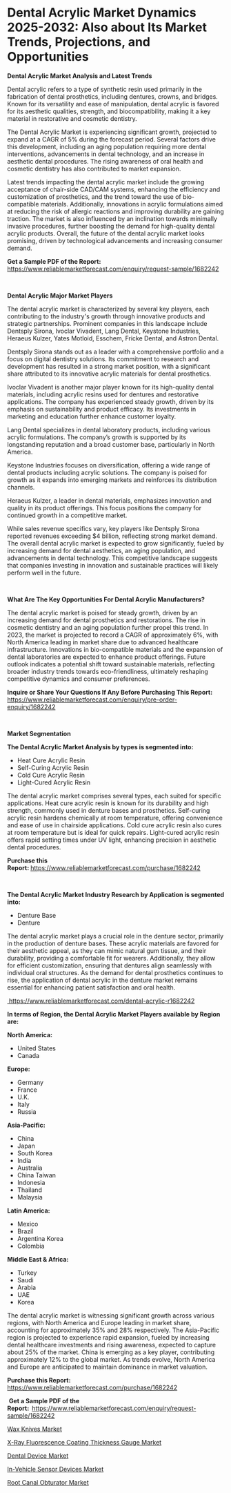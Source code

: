 <p><h1>Dental Acrylic Market Dynamics 2025-2032: Also about Its Market Trends, Projections, and Opportunities</h1></p><p><strong>Dental Acrylic Market Analysis and Latest Trends</strong></p>
<p><p>Dental acrylic refers to a type of synthetic resin used primarily in the fabrication of dental prosthetics, including dentures, crowns, and bridges. Known for its versatility and ease of manipulation, dental acrylic is favored for its aesthetic qualities, strength, and biocompatibility, making it a key material in restorative and cosmetic dentistry.</p><p>The Dental Acrylic Market is experiencing significant growth, projected to expand at a CAGR of 5% during the forecast period. Several factors drive this development, including an aging population requiring more dental interventions, advancements in dental technology, and an increase in aesthetic dental procedures. The rising awareness of oral health and cosmetic dentistry has also contributed to market expansion.</p><p>Latest trends impacting the dental acrylic market include the growing acceptance of chair-side CAD/CAM systems, enhancing the efficiency and customization of prosthetics, and the trend toward the use of bio-compatible materials. Additionally, innovations in acrylic formulations aimed at reducing the risk of allergic reactions and improving durability are gaining traction. The market is also influenced by an inclination towards minimally invasive procedures, further boosting the demand for high-quality dental acrylic products. Overall, the future of the dental acrylic market looks promising, driven by technological advancements and increasing consumer demand.</p></p>
<p><strong>Get a Sample PDF of the Report:&nbsp;</strong> <a href="https://www.reliablemarketforecast.com/enquiry/request-sample/1682242?utm_campaign=1893&utm_medium=2&utm_source=Github&utm_content=ia&utm_term=24032025&utm_id=dental-acrylic">https://www.reliablemarketforecast.com/enquiry/request-sample/1682242</a></p>
<p>&nbsp;</p>
<p><strong>Dental Acrylic Major Market Players</strong></p>
<p><p>The dental acrylic market is characterized by several key players, each contributing to the industry's growth through innovative products and strategic partnerships. Prominent companies in this landscape include Dentsply Sirona, Ivoclar Vivadent, Lang Dental, Keystone Industries, Heraeus Kulzer, Yates Motloid, Esschem, Fricke Dental, and Astron Dental.</p><p>Dentsply Sirona stands out as a leader with a comprehensive portfolio and a focus on digital dentistry solutions. Its commitment to research and development has resulted in a strong market position, with a significant share attributed to its innovative acrylic materials for dental prosthetics.</p><p>Ivoclar Vivadent is another major player known for its high-quality dental materials, including acrylic resins used for dentures and restorative applications. The company has experienced steady growth, driven by its emphasis on sustainability and product efficacy. Its investments in marketing and education further enhance customer loyalty.</p><p>Lang Dental specializes in dental laboratory products, including various acrylic formulations. The company’s growth is supported by its longstanding reputation and a broad customer base, particularly in North America.</p><p>Keystone Industries focuses on diversification, offering a wide range of dental products including acrylic solutions. The company is poised for growth as it expands into emerging markets and reinforces its distribution channels.</p><p>Heraeus Kulzer, a leader in dental materials, emphasizes innovation and quality in its product offerings. This focus positions the company for continued growth in a competitive market.</p><p>While sales revenue specifics vary, key players like Dentsply Sirona reported revenues exceeding $4 billion, reflecting strong market demand. The overall dental acrylic market is expected to grow significantly, fueled by increasing demand for dental aesthetics, an aging population, and advancements in dental technology. This competitive landscape suggests that companies investing in innovation and sustainable practices will likely perform well in the future.</p></p>
<p>&nbsp;</p>
<p><strong>What Are The Key Opportunities For Dental Acrylic Manufacturers?</strong></p>
<p><p>The dental acrylic market is poised for steady growth, driven by an increasing demand for dental prosthetics and restorations. The rise in cosmetic dentistry and an aging population further propel this trend. In 2023, the market is projected to record a CAGR of approximately 6%, with North America leading in market share due to advanced healthcare infrastructure. Innovations in bio-compatible materials and the expansion of dental laboratories are expected to enhance product offerings. Future outlook indicates a potential shift toward sustainable materials, reflecting broader industry trends towards eco-friendliness, ultimately reshaping competitive dynamics and consumer preferences.</p></p>
<p><strong>Inquire or Share Your Questions If Any Before Purchasing This Report:</strong> <a href="https://www.reliablemarketforecast.com/enquiry/pre-order-enquiry/1682242?utm_campaign=1893&utm_medium=2&utm_source=Github&utm_content=ia&utm_term=24032025&utm_id=dental-acrylic">https://www.reliablemarketforecast.com/enquiry/pre-order-enquiry/1682242</a></p>
<p>&nbsp;</p>
<p><strong>Market Segmentation</strong></p>
<p><strong>The Dental Acrylic Market Analysis by types is segmented into:</strong></p>
<p><ul><li>Heat Cure Acrylic Resin</li><li>Self-Curing Acrylic Resin</li><li>Cold Cure Acrylic Resin</li><li>Light-Cured Acrylic Resin</li></ul></p>
<p><p>The dental acrylic market comprises several types, each suited for specific applications. Heat cure acrylic resin is known for its durability and high strength, commonly used in denture bases and prosthetics. Self-curing acrylic resin hardens chemically at room temperature, offering convenience and ease of use in chairside applications. Cold cure acrylic resin also cures at room temperature but is ideal for quick repairs. Light-cured acrylic resin offers rapid setting times under UV light, enhancing precision in aesthetic dental procedures.</p></p>
<p><strong>Purchase this Report:&nbsp;</strong><a href="https://www.reliablemarketforecast.com/purchase/1682242?utm_campaign=1893&utm_medium=2&utm_source=Github&utm_content=ia&utm_term=24032025&utm_id=dental-acrylic">https://www.reliablemarketforecast.com/purchase/1682242</a></p>
<p>&nbsp;</p>
<p><strong>The Dental Acrylic Market Industry Research by Application is segmented into:</strong></p>
<p><ul><li>Denture Base</li><li>Denture</li></ul></p>
<p><p>The dental acrylic market plays a crucial role in the denture sector, primarily in the production of denture bases. These acrylic materials are favored for their aesthetic appeal, as they can mimic natural gum tissue, and their durability, providing a comfortable fit for wearers. Additionally, they allow for efficient customization, ensuring that dentures align seamlessly with individual oral structures. As the demand for dental prosthetics continues to rise, the application of dental acrylic in the denture market remains essential for enhancing patient satisfaction and oral health.</p></p>
<p><a href="https://www.reliablemarketforecast.com/dental-acrylic-r1682242?utm_campaign=1893&utm_medium=2&utm_source=Github&utm_content=ia&utm_term=24032025&utm_id=dental-acrylic">&nbsp;https://www.reliablemarketforecast.com/dental-acrylic-r1682242</a></p>
<p><strong>In terms of Region, the Dental Acrylic Market Players available by Region are:</strong></p>
<p>
    <p> <strong> North America: </strong>
        <ul>
            <li>United States</li>
            <li>Canada</li>
        </ul>
        </p> 
    <p> <strong> Europe: </strong>
        <ul>
            <li>Germany</li>
            <li>France</li>
            <li>U.K.</li>
            <li>Italy</li>
            <li>Russia</li>
        </ul>
        </p> 
    <p> <strong> Asia-Pacific: </strong>
        <ul>
            <li>China</li>
            <li>Japan</li>
            <li>South Korea</li>
            <li>India</li>
            <li>Australia</li>
            <li>China Taiwan</li>
            <li>Indonesia</li>
            <li>Thailand</li>
            <li>Malaysia</li>
        </ul>
        </p> 
    <p> <strong> Latin America: </strong>
        <ul>
            <li>Mexico</li>
            <li>Brazil</li>
            <li>Argentina Korea</li>
            <li>Colombia</li>
        </ul>
        </p> 
    <p> <strong> Middle East & Africa: </strong>
        <ul>
            <li>Turkey</li>
            <li>Saudi</li>
            <li>Arabia</li>
            <li>UAE</li>
            <li>Korea</li>
        </ul>
    </p>
    </p>
<p><p>The dental acrylic market is witnessing significant growth across various regions, with North America and Europe leading in market share, accounting for approximately 35% and 28% respectively. The Asia-Pacific region is projected to experience rapid expansion, fueled by increasing dental healthcare investments and rising awareness, expected to capture about 25% of the market. China is emerging as a key player, contributing approximately 12% to the global market. As trends evolve, North America and Europe are anticipated to maintain dominance in market valuation.</p></p>
<p><strong>Purchase this Report: </strong><a href="https://www.reliablemarketforecast.com/purchase/1682242?utm_campaign=1893&utm_medium=2&utm_source=Github&utm_content=ia&utm_term=24032025&utm_id=dental-acrylic">https://www.reliablemarketforecast.com/purchase/1682242</a></p>
<p>&nbsp;<strong>Get a Sample PDF of the Report:&nbsp;&nbsp;</strong><a href="https://www.reliablemarketforecast.com/enquiry/request-sample/1682242?utm_campaign=1893&utm_medium=2&utm_source=Github&utm_content=ia&utm_term=24032025&utm_id=dental-acrylic">https://www.reliablemarketforecast.com/enquiry/request-sample/1682242</a></p>
<p><strong></strong></p>
<p><p><a href="https://github.com/barlevsebako/Market-Research-Report-List-1/blob/main/wax-knives-market.md?utm_campaign=1893&utm_medium=2&utm_source=Github&utm_content=ia&utm_term=24032025&utm_id=dental-acrylic">Wax Knives Market</a></p><p><a href="https://github.com/luerabollevc/Market-Research-Report-List-1/blob/main/x-ray-fluorescence-coating-thickness-gauge-market.md?utm_campaign=1893&utm_medium=2&utm_source=Github&utm_content=ia&utm_term=24032025&utm_id=dental-acrylic">X-Ray Fluorescence Coating Thickness Gauge Market</a></p><p><a href="https://github.com/tyreinhssan/Market-Research-Report-List-1/blob/main/dental-device-market.md?utm_campaign=1893&utm_medium=2&utm_source=Github&utm_content=ia&utm_term=24032025&utm_id=dental-acrylic">Dental Device Market</a></p><p><a href="https://github.com/denighoylen1/Market-Research-Report-List-1/blob/main/in-vehicle-sensor-devices-market.md?utm_campaign=1893&utm_medium=2&utm_source=Github&utm_content=ia&utm_term=24032025&utm_id=dental-acrylic">In-Vehicle Sensor Devices Market</a></p><p><a href="https://github.com/aertsfecto0h/Market-Research-Report-List-1/blob/main/root-canal-obturator-market.md?utm_campaign=1893&utm_medium=2&utm_source=Github&utm_content=ia&utm_term=24032025&utm_id=dental-acrylic">Root Canal Obturator Market</a></p></p>